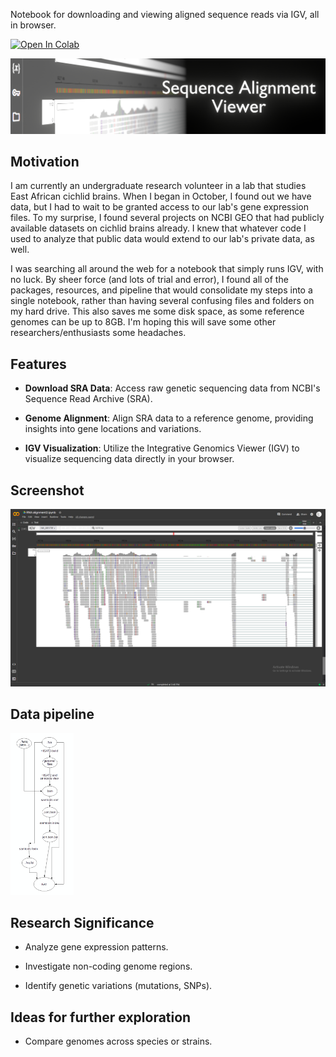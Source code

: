 Notebook for downloading and viewing aligned sequence reads via IGV, all in browser.

[![Open In Colab](https://colab.research.google.com/assets/colab-badge.svg)](https://colab.research.google.com/drive/14AGlKiMbd7U-jjSmj3j-eI_nr-5kTMby?usp=sharing)

![image](SAR-header.png)


## Motivation

I am currently an undergraduate research volunteer in a lab that studies East African cichlid brains. When I began in October, I found out we have data, but I had to wait to be granted access to our lab's gene expression files. To my surprise, I found several projects on NCBI GEO that had publicly available datasets on cichlid brains already. I knew that whatever code I used to analyze that public data would extend to our lab's private data, as well.  

I was searching all around the web for a notebook that simply runs IGV, with no luck. By sheer force (and lots of trial and error), I found all of the packages, resources, and pipeline that would consolidate my steps into a single notebook, rather than having several confusing files and folders on my hard drive. This also saves me some disk space, as some reference genomes can be up to 8GB. I'm hoping this will save some other researchers/enthusiasts some headaches. 

## Features

- **Download SRA Data**: Access raw genetic sequencing data from NCBI's Sequence Read Archive (SRA).

- **Genome Alignment**: Align SRA data to a reference genome, providing insights into gene locations and variations.

- **IGV Visualization**: Utilize the Integrative Genomics Viewer (IGV) to visualize sequencing data directly in your browser.

## Screenshot

![image](https://github.com/WolfgangNS/Sequence-Alignment-Viewer/blob/main/screenshot.png?raw=true)

## Data pipeline

<img src="https://github.com/WolfgangNS/Sequence-Alignment-Viewer/blob/main/file_flowchart.png?raw=true" width="20%" height="20%">


## Research Significance

- Analyze gene expression patterns.

- Investigate non-coding genome regions.
  
- Identify genetic variations (mutations, SNPs).

## Ideas for further exploration

- Compare genomes across species or strains.
